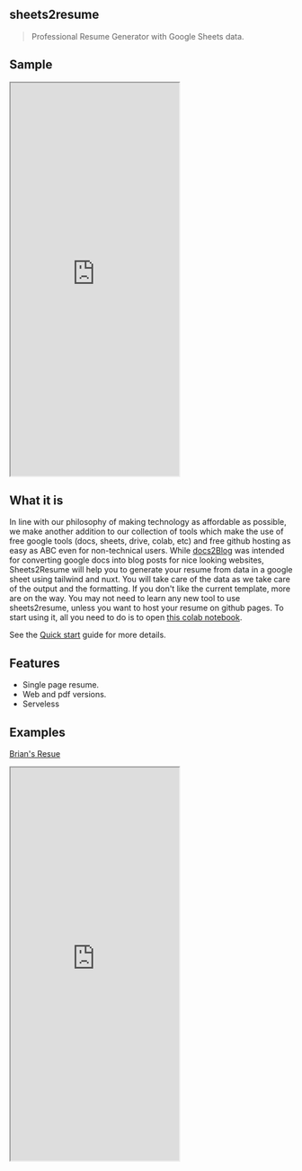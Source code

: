 ## sheets2resume

> Professional Resume Generator with Google Sheets data.

## Sample
<div>
  <iframe id="inlineFrameExample"
      title="Inline Frame Example"
      width="300"
      height="700"
      src="https://surgbc.github.io/vue-resume">
  </iframe>
</div>

## What it is

In line with our philosophy of making technology as affordable as possible, we make another addition to our collection of tools which make the use of free google tools (docs, sheets, drive, colab, etc) and free github hosting as easy as ABC even for non-technical users. While [docs2Blog](https://docs2blog.cseco.co.ke) was intended for converting google docs into blog posts for nice looking websites, Sheets2Resume will help you to generate your resume from data in a google sheet using tailwind and nuxt. You will take care of the data as we take care of the output and the formatting. If you don't like the current template, more are on the way. You may not need to learn any new tool to use sheets2resume, unless you want to host your resume on github pages. To start using it, all you need to do is to open [this colab notebook](https://colab.research.google.com/github/adventHymnals/resources/blob/master/Sheets2Resume.ipynb).

See the [Quick start](quickstart.md) guide for more details.

## Features

- Single page resume.
- Web and pdf versions.
- Serveless

## Examples

[Brian's Resue](https://surgbc.github.io/vue-resume)

<div>
  <iframe id="inlineFrameExample"
      title="Inline Frame Example"
      width="300"
      height="700"
      src="https://surgbc.github.io/vue-resume">
  </iframe>
</div>

